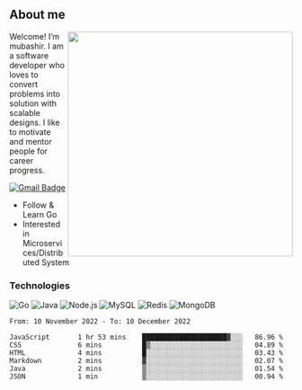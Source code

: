 ## About me

<img align="right" src="https://github-readme-stats-zhiwei-feng.vercel.app/api?username=mub4shir&show_icons=true" width="400" />

Welcome! I’m mubashir. I am a software developer who loves to convert problems into solution with scalable designs. I like to motivate and mentor people for career progress.

[![Gmail Badge](https://img.shields.io/badge/-mubashir11131719@gmail.com-c14438?style=flat-square&logo=Gmail&logoColor=white&link=mailto:mubashir11131719@gmail.com)](mailto:mubashir11131719@gmail.com)




- Follow & Learn Go
- Interested in Microservices/Distributed System


### Technologies
![Go](https://img.shields.io/badge/-Go-000000?style=flat-square&logo=go)
![Java](https://img.shields.io/badge/-Java-E34A86?style=flat-square&logo=java)
![Node.js](https://img.shields.io/badge/-Node.js-000000?style=flat-square&logo=node.js)
![MySQL](https://img.shields.io/badge/-MySQL-orange?style=flat-square&logo=MySQL)
![Redis](https://img.shields.io/badge/-Redis-black?style=flat-square&logo=Redis)
![MongoDB](https://img.shields.io/badge/-MongoDB-000000?style=flat-square&logo=mongodb)






<!--START_SECTION:waka-->

```text
From: 10 November 2022 - To: 10 December 2022

JavaScript       1 hr 53 mins    █████████████████████▓░░░   86.96 %
CSS              6 mins          █▒░░░░░░░░░░░░░░░░░░░░░░░   04.89 %
HTML             4 mins          █░░░░░░░░░░░░░░░░░░░░░░░░   03.43 %
Markdown         2 mins          ▓░░░░░░░░░░░░░░░░░░░░░░░░   02.07 %
Java             2 mins          ▒░░░░░░░░░░░░░░░░░░░░░░░░   01.54 %
JSON             1 min           ▒░░░░░░░░░░░░░░░░░░░░░░░░   00.94 %
```

<!--END_SECTION:waka-->
</p>


